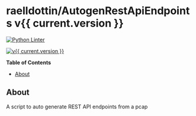 <!---
This file is auto-generate by a github hook please modify README.template if you don't want to loose your work
-->
# raelldottin/AutogenRestApiEndpoints v{{ current.version }}
[![Python Linter](https://github.com/raelldottin/AutogenRestApiEndpoints/actions/workflows/pyright.yml/badge.svg)](https://github.com/raelldottin/AutogenRestApiEndpoints/actions/workflows/pyright.yml)

[![ v{{ current.version }} ](https://github.com/raelldottin/AutogenRestApiEndpoints/blob/main/PNGimage.png)](https://github.com/raelldottin/AutogenRestApiEndpoints/blob/main/PNGimage.png)

**Table of Contents**

<!-- toc -->

- [About](#about)

<!-- tocstop -->

## About

A script to auto generate REST API endpoints from a pcap
